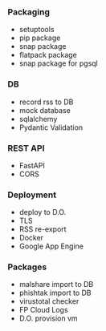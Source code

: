 ### Packaging

-   setuptools
-   pip package
-   snap package
-   flatpack package
-   snap package for pgsql

### DB

-   record rss to DB
-   mock database
-   sqlalchemy
-   Pydantic Validation

### REST API

-   FastAPI
-   CORS

### Deployment

-   deploy to D.O.
-   TLS
-   RSS re-export
-   Docker
-   Google App Engine

### Packages

-   malshare import to DB
-   phishtak import to DB
-   virustotal checker
-   FP Cloud Logs
-   D.O. provision vm
